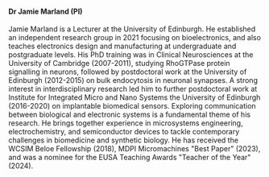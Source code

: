 #### **Dr Jamie Marland (PI)**

Jamie Marland is a Lecturer at the University of Edinburgh. He established an independent research group in 2021 focusing on
bioelectronics, and also teaches electronics design and manufacturing at undergraduate and postgraduate levels. His PhD training was in Clinical Neurosciences at the University of Cambridge (2007-2011), studying RhoGTPase protein signalling in neurons, followed by postdoctoral work at the University of Edinburgh (2012-2015) on bulk endocytosis in neuronal synapses. A strong interest in interdisciplinary research led him to further postdoctoral work at Institute for Integrated Micro and Nano Systems the University of Edinburgh (2016-2020) on implantable biomedical sensors. Exploring communication between biological and electronic systems is a fundamental theme of his research. He brings together experience in microsystems engineering, electrochemistry, and semiconductor devices to tackle contemporary challenges in biomedicine and synthetic biology. He has received the WCSIM Beloe Fellowship (2018), MDPI Micromachines "Best Paper" (2023), and was a nominee for the EUSA Teaching Awards "Teacher of the Year" (2024).
